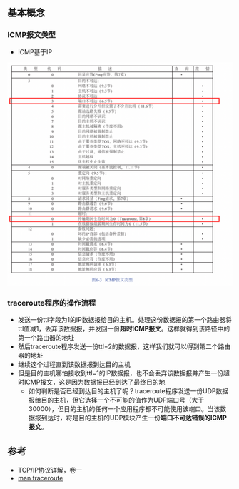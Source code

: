 ## 基本概念

### ICMP报文类型

- ICMP基于IP

![](/static/images/2101/p004.png)

### traceroute程序的操作流程

- 发送一份ttl字段为1的IP数据报给目的主机。处理这份数据报的第一个路由器将ttl值减1，丢弃该数据报，并发回一份**超时ICMP报文**。这样就得到该路径中的第一个路由器的地址
- 然后traceroute程序发送一份ttl=2的数据报，这样我们就可以得到第二个路由器的地址
- 继续这个过程直到该数据报到达目的主机
- 但是目的主机哪怕接收到ttl=1的IP数据报，也不会丢弃该数据报并产生一份超时ICMP报文，这是因为数据报已经到达了最终目的地
  - 如何判断是否已经到达目的主机了呢？traceroute程序发送一份UDP数据报给目的主机，但它选择一个不可能的值作为UDP端口号（大于30000），但目的主机的任何一个应用程序都不可能使用该端口。当该数据报到达时，将是目的主机的UDP模块产生一份**端口不可达错误的ICMP报文**。



## 参考

- TCP/IP协议详解，卷一
- [man traceroute](https://linux.die.net/man/8/traceroute)
